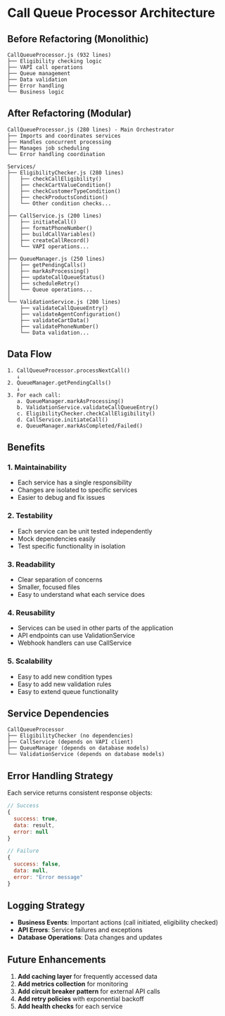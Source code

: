 # Call Queue Processor Architecture

## Before Refactoring (Monolithic)
```
CallQueueProcessor.js (932 lines)
├── Eligibility checking logic
├── VAPI call operations
├── Queue management
├── Data validation
├── Error handling
└── Business logic
```

## After Refactoring (Modular)

```
CallQueueProcessor.js (280 lines) - Main Orchestrator
├── Imports and coordinates services
├── Handles concurrent processing
├── Manages job scheduling
└── Error handling coordination

Services/
├── EligibilityChecker.js (280 lines)
│   ├── checkCallEligibility()
│   ├── checkCartValueCondition()
│   ├── checkCustomerTypeCondition()
│   ├── checkProductsCondition()
│   └── Other condition checks...
│
├── CallService.js (200 lines)
│   ├── initiateCall()
│   ├── formatPhoneNumber()
│   ├── buildCallVariables()
│   ├── createCallRecord()
│   └── VAPI operations...
│
├── QueueManager.js (250 lines)
│   ├── getPendingCalls()
│   ├── markAsProcessing()
│   ├── updateCallQueueStatus()
│   ├── scheduleRetry()
│   └── Queue operations...
│
└── ValidationService.js (200 lines)
    ├── validateCallQueueEntry()
    ├── validateAgentConfiguration()
    ├── validateCartData()
    ├── validatePhoneNumber()
    └── Data validation...
```

## Data Flow

```
1. CallQueueProcessor.processNextCall()
   ↓
2. QueueManager.getPendingCalls()
   ↓
3. For each call:
   a. QueueManager.markAsProcessing()
   b. ValidationService.validateCallQueueEntry()
   c. EligibilityChecker.checkCallEligibility()
   d. CallService.initiateCall()
   e. QueueManager.markAsCompleted/Failed()
```

## Benefits

### 1. **Maintainability**
- Each service has a single responsibility
- Changes are isolated to specific services
- Easier to debug and fix issues

### 2. **Testability**
- Each service can be unit tested independently
- Mock dependencies easily
- Test specific functionality in isolation

### 3. **Readability**
- Clear separation of concerns
- Smaller, focused files
- Easy to understand what each service does

### 4. **Reusability**
- Services can be used in other parts of the application
- API endpoints can use ValidationService
- Webhook handlers can use CallService

### 5. **Scalability**
- Easy to add new condition types
- Easy to add new validation rules
- Easy to extend queue functionality

## Service Dependencies

```
CallQueueProcessor
├── EligibilityChecker (no dependencies)
├── CallService (depends on VAPI client)
├── QueueManager (depends on database models)
└── ValidationService (depends on database models)
```

## Error Handling Strategy

Each service returns consistent response objects:

```javascript
// Success
{
  success: true,
  data: result,
  error: null
}

// Failure
{
  success: false,
  data: null,
  error: "Error message"
}
```

## Logging Strategy

- **Business Events**: Important actions (call initiated, eligibility checked)
- **API Errors**: Service failures and exceptions
- **Database Operations**: Data changes and updates

## Future Enhancements

1. **Add caching layer** for frequently accessed data
2. **Add metrics collection** for monitoring
3. **Add circuit breaker pattern** for external API calls
4. **Add retry policies** with exponential backoff
5. **Add health checks** for each service
